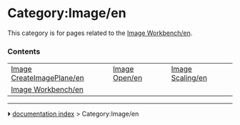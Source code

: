 # Category:Image/en
This category is for pages related to the [Image Workbench/en](Image_Workbench/en.md).

### Contents

|     |     |     |
| --- | --- | --- |
| [Image CreateImagePlane/en](Image_CreateImagePlane/en.md) | [Image Open/en](Image_Open/en.md) | [Image Scaling/en](Image_Scaling/en.md) |
| [Image Workbench/en](Image_Workbench/en.md) |



---
⏵ [documentation index](../README.md) > Category:Image/en
